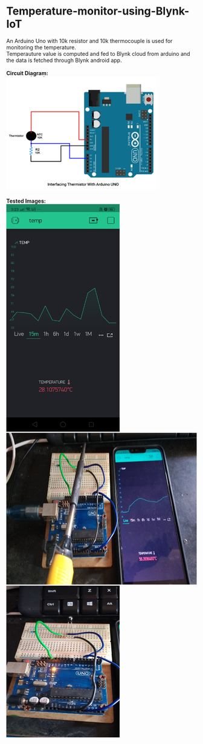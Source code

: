 # Temperature-monitor-using-Blynk-IoT
An Arduino Uno with 10k resistor and 10k thermocouple is used for monitoring the temperature.<br>
Temperauture value is computed and fed to Blynk cloud from arduino and the data is fetched through Blynk android app.<br>
<br>
<b>Circuit Diagram:</b><br>
<img src="/Screenshot (267).png" alt="Circuit" width="400" height="300"/><br>
<br>
<b>Tested Images:</b><br>
<img src="/Screenshot_2021-04-25-15-23-31-64_980d3cd05c70b8deb691e1a04aeb6aca.png" width="300" height="600"/><br>
<img src="/IMG_20210425_151102.jpg" width="700" height="400"/>
<img src="/IMG_20210425_151027.jpg" width="300" height="400"/><br>
